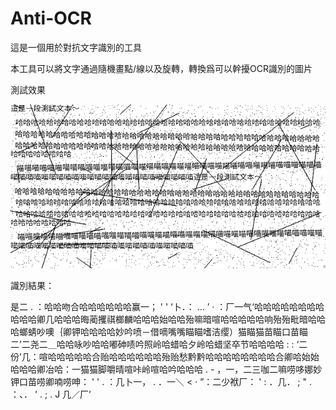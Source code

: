 # Anti-OCR

這是一個用於對抗文字識別的工具

本工具可以將文字通過隨機畫點/線以及旋轉，轉換爲可以幹擾OCR識別的圖片

測試效果

![測試效果](./test.png)

識別結果：

是二 . ：哈哈吻合哈哈哈哈哈哈赢一； ' ' ‘卜．： … ’ · ：厂一气‘哈哈哈哈哈哈哈哈哈哈哈卿几哈哈哈晦蔺攫祺榔麟哈哈哈始哈哈殆嘛暗喧哈哈哈哈哈响殆殆毗暗哈哈哈螂蜻吵噢｛卿钾哈哈哈哈妙吟喷－借嘀嘴嘴瞄瞄嗜洁缨）猫瞄猫苗瞄口苗瞄二’二尧二＿哈哈咏吵哈哈嘟砷啧吟照岭哈蜡哈夕岭哈蜡坚卒节哈哈哈哈 : : ‘二份’几：喧哈哈哈哈哈合贻哈哈哈哈哈哈殆贻愁黔黔哈哈哈哈哈哈哈哈合卿哈始始哈哈哈卿冶哈：一猫猫脚嚼晴喧咔岭喧哈吟哈哈哈 . - ，一，二三咖二嘛唠哆娜妙钾口苗唠卿喃唠呻： ' ' . ：几卜一， . ．一＼ < · ”：二少袱厂： ' : ．几． ; " . ：、． ' . ; . J 几／厂’

